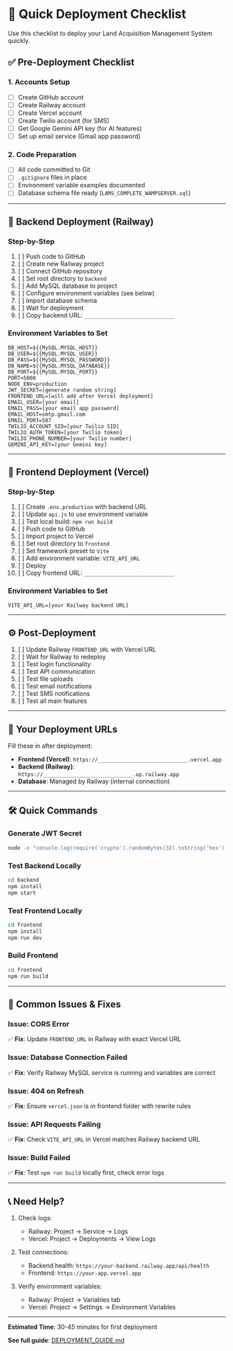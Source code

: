 # 🚀 Quick Deployment Checklist

Use this checklist to deploy your Land Acquisition Management System quickly.

## ✅ Pre-Deployment Checklist

### 1. Accounts Setup
- [ ] Create GitHub account
- [ ] Create Railway account
- [ ] Create Vercel account
- [ ] Create Twilio account (for SMS)
- [ ] Get Google Gemini API key (for AI features)
- [ ] Set up email service (Gmail app password)

### 2. Code Preparation
- [ ] All code committed to Git
- [ ] `.gitignore` files in place
- [ ] Environment variable examples documented
- [ ] Database schema file ready (`LAMS_COMPLETE_WAMPSERVER.sql`)

---

## 🔧 Backend Deployment (Railway)

### Step-by-Step
1. [ ] Push code to GitHub
2. [ ] Create new Railway project
3. [ ] Connect GitHub repository
4. [ ] Set root directory to `backend`
5. [ ] Add MySQL database to project
6. [ ] Configure environment variables (see below)
7. [ ] Import database schema
8. [ ] Wait for deployment
9. [ ] Copy backend URL: `_____________________________`

### Environment Variables to Set
```
DB_HOST=${{MySQL.MYSQL_HOST}}
DB_USER=${{MySQL.MYSQL_USER}}
DB_PASS=${{MySQL.MYSQL_PASSWORD}}
DB_NAME=${{MySQL.MYSQL_DATABASE}}
DB_PORT=${{MySQL.MYSQL_PORT}}
PORT=5000
NODE_ENV=production
JWT_SECRET=[generate random string]
FRONTEND_URL=[will add after Vercel deployment]
EMAIL_USER=[your email]
EMAIL_PASS=[your email app password]
EMAIL_HOST=smtp.gmail.com
EMAIL_PORT=587
TWILIO_ACCOUNT_SID=[your Twilio SID]
TWILIO_AUTH_TOKEN=[your Twilio token]
TWILIO_PHONE_NUMBER=[your Twilio number]
GEMINI_API_KEY=[your Gemini key]
```

---

## 🎨 Frontend Deployment (Vercel)

### Step-by-Step
1. [ ] Create `.env.production` with backend URL
2. [ ] Update `api.js` to use environment variable
3. [ ] Test local build: `npm run build`
4. [ ] Push code to GitHub
5. [ ] Import project to Vercel
6. [ ] Set root directory to `frontend`
7. [ ] Set framework preset to `Vite`
8. [ ] Add environment variable: `VITE_API_URL`
9. [ ] Deploy
10. [ ] Copy frontend URL: `_____________________________`

### Environment Variables to Set
```
VITE_API_URL=[your Railway backend URL]
```

---

## ⚙️ Post-Deployment

1. [ ] Update Railway `FRONTEND_URL` with Vercel URL
2. [ ] Wait for Railway to redeploy
3. [ ] Test login functionality
4. [ ] Test API communication
5. [ ] Test file uploads
6. [ ] Test email notifications
7. [ ] Test SMS notifications
8. [ ] Test all main features

---

## 🔗 Your Deployment URLs

Fill these in after deployment:

- **Frontend (Vercel)**: `https://_____________________________.vercel.app`
- **Backend (Railway)**: `https://_____________________________.up.railway.app`
- **Database**: Managed by Railway (internal connection)

---

## 🛠️ Quick Commands

### Generate JWT Secret
```bash
node -e "console.log(require('crypto').randomBytes(32).toString('hex'))"
```

### Test Backend Locally
```bash
cd backend
npm install
npm start
```

### Test Frontend Locally
```bash
cd frontend
npm install
npm run dev
```

### Build Frontend
```bash
cd frontend
npm run build
```

---

## 🐛 Common Issues & Fixes

### Issue: CORS Error
✅ **Fix**: Update `FRONTEND_URL` in Railway with exact Vercel URL

### Issue: Database Connection Failed
✅ **Fix**: Verify Railway MySQL service is running and variables are correct

### Issue: 404 on Refresh
✅ **Fix**: Ensure `vercel.json` is in frontend folder with rewrite rules

### Issue: API Requests Failing
✅ **Fix**: Check `VITE_API_URL` in Vercel matches Railway backend URL

### Issue: Build Failed
✅ **Fix**: Test `npm run build` locally first, check error logs

---

## 📞 Need Help?

1. Check logs:
   - Railway: Project → Service → Logs
   - Vercel: Project → Deployments → View Logs

2. Test connections:
   - Backend health: `https://your-backend.railway.app/api/health`
   - Frontend: `https://your-app.vercel.app`

3. Verify environment variables:
   - Railway: Project → Variables tab
   - Vercel: Project → Settings → Environment Variables

---

**Estimated Time**: 30-45 minutes for first deployment

**See full guide**: [DEPLOYMENT_GUIDE.md](./DEPLOYMENT_GUIDE.md)
